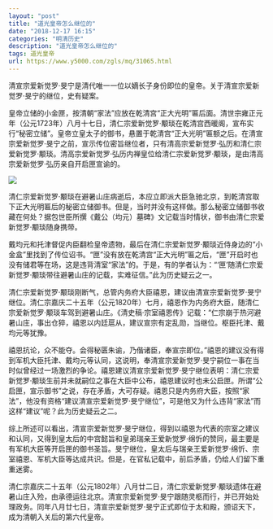 ```yaml
---
layout: "post"
title: "道光皇帝怎么继位的"
date: "2018-12-17 16:15"
categories: "明清历史"
description: "道光皇帝怎么继位的"
tags: 道光皇帝
url: https://www.y5000.com/zgls/mq/31065.html
---
```






清宣宗爱新觉罗·旻宁是清代唯一一位以嫡长子身份即位的皇帝。关于清宣宗爱新觉罗·旻宁的继位，史有疑案。

皇帝立储的小金匣，按清朝“家法”应放在乾清宫“正大光明”匾后面。清世宗雍正元年（公元1723年）八月十七日，清仁宗爱新觉罗·颙琰在乾清宫西暖阁，宣布实行“秘密立储”。皇帝立皇太子的御书，悬置于乾清宫“正大光明”匾额之后。在清宣宗爱新觉罗·旻宁之前，宣示传位密旨继位者，只有清高宗爱新觉罗·弘历和清仁宗爱新觉罗·颙琰。清高宗爱新觉罗·弘历内禅皇位给清仁宗爱新觉罗·颙琰，是由清高宗爱新觉罗·弘历亲自开启匣宣谕的。

![](https://img.y5000.com/uploads/allimg/180626/8-1P626110231F3.jpg)

清仁宗爱新觉罗·颙琰在避暑山庄病逝后，本应立即派大臣急驰北京，到乾清宫取下正大光明匾后的秘密立储御书。但是，当时并没有这样做。那么秘密立储御书收藏在何处？据包世臣所撰《戴公（均元）墓碑》文记载当时情状，御书由清仁宗爱新觉罗·颙琰随身携带。

戴均元和托津督促内臣翻检皇帝遗物，最后在清仁宗爱新觉罗·颙琰近侍身边的“小金盒”里找到了传位诏书。“匣”没有放在乾清宫“正大光明”匾之后，“匣”开启时也没有储君等在场，这是违背清室“家法”的。于是，有的学者认为：“‘匣’随清仁宗爱新觉罗·颙琰带往避暑山庄的记载，实难征信。”此为历史疑云之一。

清仁宗爱新觉罗·颙琰刚断气，总管内务府大臣禧恩，建议由清宣宗爱新觉罗·旻宁继位。清仁宗嘉庆二十五年（公元1820年）七月，禧恩作为内务府大臣，随清仁宗爱新觉罗·颙琰车驾到避暑山庄。《清史稿·宗室禧恩传》记载：“仁宗崩于热河避暑山庄，事出仓猝，禧恩以内廷扈从，建议宣宗有定乱勋，当继位。枢臣托津、戴均元等犹豫。

禧恩抗论，众不能夺。会得秘匮朱谕，乃偕诸臣，奉宣宗即位。”禧恩的建议没有得到军机大臣托津、戴均元等认同，这说明，奉清宣宗爱新觉罗·旻宁嗣位一事在当时似曾经过一场激烈的争论。禧恩建议清宣宗爱新觉罗·旻宁继位表明：清仁宗爱新觉罗·颙琰生前并未就嗣位之事在大臣中公布，禧恩建议时也未公启匣。所谓“公启匣，宣示御书”之说，存在矛盾，大可存疑。禧恩只是内务府大臣，按照“家法”，他没有资格“建议清宣宗爱新觉罗·旻宁继位”，可是他又为什么违背“家法”而这样“建议”呢？此为历史疑云之二。

综上所述可以看出，清宣宗爱新觉罗·旻宁继位，得到以禧恩为代表的宗室之建议和认同，又得到皇太后的中宫懿旨和皇弟瑞亲王爱新觉罗·绵忻的赞同，最主要是有军机大臣等开启匣的御书圣旨。旻宁继位，皇太后与瑞亲王爱新觉罗·绵忻、宗室禧恩、军机大臣等达成共识。但是，在官私记载中，前后矛盾，仍给人们留下重重迷雾。

清仁宗嘉庆二十五年（公元1802年）八月廿二日，清仁宗爱新觉罗·颙琰遗体在避暑山庄入殓，由承德运往北京。清宣宗爱新觉罗·旻宁跟随灵柩而行，并已开始处理政务。同年八月廿七日，清宣宗爱新觉罗·旻宁正式即位于太和殿，颁诏天下，成为清朝入关后的第六代皇帝。
